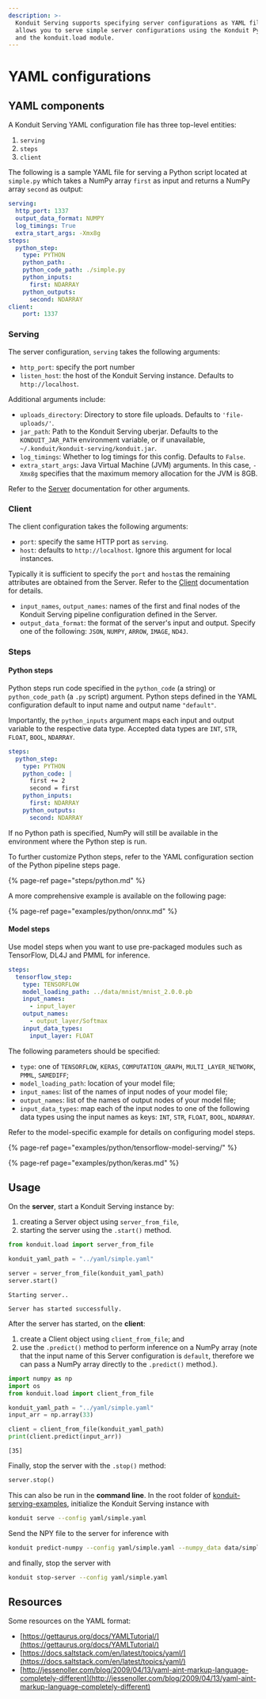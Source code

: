 ```yaml
---
description: >-
  Konduit Serving supports specifying server configurations as YAML files. This
  allows you to serve simple server configurations using the Konduit Python CLI
  and the konduit.load module.
---
```


# YAML configurations

## YAML components

A Konduit Serving YAML configuration file has three top-level entities:

1. `serving`
2. `steps`
3. `client`

The following is a sample YAML file for serving a Python script located at `simple.py` which takes a NumPy array `first` as input and returns a NumPy array `second` as output:

```yaml
serving:
  http_port: 1337
  output_data_format: NUMPY
  log_timings: True
  extra_start_args: -Xmx8g
steps:
  python_step:
    type: PYTHON
    python_path: .
    python_code_path: ./simple.py
    python_inputs:
      first: NDARRAY
    python_outputs:
      second: NDARRAY
client:
    port: 1337
```

### Serving

The server configuration, `serving` takes the following arguments:

* `http_port`: specify the port number 
* `listen_host`: the host of the Konduit Serving instance. Defaults to `http://localhost`. 

Additional arguments include:

* `uploads_directory`: Directory to store file uploads. Defaults to `'file-uploads/'`.
* `jar_path`: Path to the Konduit Serving uberjar. Defaults to the `KONDUIT_JAR_PATH` environment variable, or if unavailable, `~/.konduit/konduit-serving/konduit.jar`. 
* `log_timings`: Whether to log timings for this config. Defaults to `False`.
* `extra_start_args`: Java Virtual Machine \(JVM\) arguments. In this case, `-Xmx8g` specifies that the maximum memory allocation for the JVM is 8GB. 

Refer to the [Server](server/inference.md) documentation for other arguments.

### Client

The client configuration takes the following arguments:

* `port`: specify the same HTTP port as `serving`. 
* `host`: defaults to `http://localhost`. Ignore this argument for local instances.

Typically it is sufficient to specify the `port` and `host`as the remaining attributes are obtained from the Server. Refer to the [Client](client/python-client.md) documentation for details.

* `input_names`, `output_names`: names of the first and final nodes of the Konduit Serving pipeline configuration defined in the Server. 
* `output_data_format`: the format of the server's input and output. Specify one of the following: `JSON`, `NUMPY`, `ARROW`, `IMAGE`, `ND4J`. 

### Steps

#### Python steps

Python steps run code specified in the `python_code` \(a string\) or `python_code_path` \(a `.py` script\) argument. Python steps defined in the YAML configuration default to input name and output name `"default"`.

Importantly, the `python_inputs` argument maps each input and output variable to the respective data type. Accepted data types are `INT`, `STR`, `FLOAT`, `BOOL`, `NDARRAY`.

```yaml
steps: 
  python_step: 
    type: PYTHON
    python_code: |
      first += 2
      second = first
    python_inputs:
      first: NDARRAY
    python_outputs:
      second: NDARRAY
```

If no Python path is specified, NumPy will still be available in the environment where the Python step is run.

To further customize Python steps, refer to the YAML configuration section of the Python pipeline steps page.

{% page-ref page="steps/python.md" %}

A more comprehensive example is available on the following page:

{% page-ref page="examples/python/onnx.md" %}

#### Model steps

Use model steps when you want to use pre-packaged modules such as TensorFlow, DL4J and PMML for inference.

```yaml
steps:
  tensorflow_step:
    type: TENSORFLOW
    model_loading_path: ../data/mnist/mnist_2.0.0.pb
    input_names:
      - input_layer
    output_names:
      - output_layer/Softmax
    input_data_types:
      input_layer: FLOAT
```

The following parameters should be specified:

* `type`: one of `TENSORFLOW`, `KERAS`, `COMPUTATION_GRAPH`, `MULTI_LAYER_NETWORK`, `PMML`, `SAMEDIFF`;
* `model_loading_path`: location of your model file; 
* `input_names`: list of the names of input nodes of your model file;
* `output_names`: list of the names of output nodes of your model file;
* `input_data_types`: map each of the input nodes to one of the following data types using the input names as keys: `INT`, `STR`, `FLOAT`, `BOOL`, `NDARRAY`. 

Refer to the model-specific example for details on configuring model steps.

{% page-ref page="examples/python/tensorflow-model-serving/" %}

{% page-ref page="examples/python/keras.md" %}

## Usage

On the **server**, start a Konduit Serving instance by:

1. creating a Server object using `server_from_file`, 
2. starting the server using the `.start()` method. 

```python
from konduit.load import server_from_file

konduit_yaml_path = "../yaml/simple.yaml"

server = server_from_file(konduit_yaml_path)
server.start()
```

```text
Starting server..

Server has started successfully.
```

After the server has started, on the **client**:

1. create a Client object using `client_from_file`; and
2. use the `.predict()` method to perform inference on a NumPy array \(note that the input name of this Server configuration is `default`, therefore we can pass a NumPy array directly to the `.predict()` method.\).

```python
import numpy as np 
import os
from konduit.load import client_from_file

konduit_yaml_path = "../yaml/simple.yaml"
input_arr = np.array(33)

client = client_from_file(konduit_yaml_path)
print(client.predict(input_arr))
```

```text
[35]
```

Finally, stop the server with the `.stop()` method:

```python
server.stop()
```

This can also be run in the **command line**. In the root folder of [konduit-serving-examples](https://github.com/KonduitAI/konduit-serving-examples), initialize the Konduit Serving instance with

```bash
konduit serve --config yaml/simple.yaml
```

Send the NPY file to the server for inference with

```bash
konduit predict-numpy --config yaml/simple.yaml --numpy_data data/simple/input_arr.npy
```

and finally, stop the server with

```bash
konduit stop-server --config yaml/simple.yaml
```

## Resources

Some resources on the YAML format:

* [https://gettaurus.org/docs/YAMLTutorial/](https://gettaurus.org/docs/YAMLTutorial/)
* [https://docs.saltstack.com/en/latest/topics/yaml/](https://docs.saltstack.com/en/latest/topics/yaml/)
* [http://jessenoller.com/blog/2009/04/13/yaml-aint-markup-language-completely-different](http://jessenoller.com/blog/2009/04/13/yaml-aint-markup-language-completely-different)

